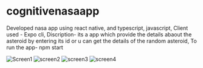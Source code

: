 # cognitivenasaapp
Developed nasa app using react native, and typescript, javascript,
Client used - Expo cli,
Discription- its a app which provide the details abaout the asteroid by entering its id or u can get the details of the random asteroid,
To run the app- npm start 

![Screen1](https://user-images.githubusercontent.com/94665621/193520211-2dca0901-4667-4cec-b5ee-6940f1a8c26a.jpeg)
![screen2](https://user-images.githubusercontent.com/94665621/193520201-572859a2-de17-429b-8158-43e2a2d5383e.jpeg)
![screen3](https://user-images.githubusercontent.com/94665621/193520207-a6541e8d-62c9-49a3-8eff-f95ca71f9139.jpeg)
![screen4](https://user-images.githubusercontent.com/94665621/193520209-46533fb1-6f1f-49dc-912b-72cfedf0c10f.jpeg)
